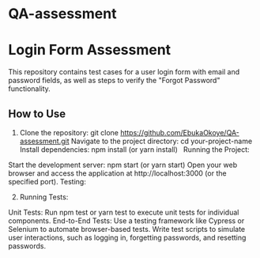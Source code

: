 # QA-assessment

# Login Form Assessment

This repository contains test cases for a user login form with email and password fields, as well as steps to verify the "Forgot Password" functionality.

## How to Use

1. Clone the repository: git clone https://github.com/EbukaOkoye/QA-assessment.git
   Navigate to the project directory: cd your-project-name
   Install dependencies: npm install (or yarn install)  
   Running the Project:

Start the development server: npm start (or yarn start)
Open your web browser and access the application at http://localhost:3000 (or the specified port).
Testing:

2. Running Tests:

Unit Tests:
Run npm test or yarn test to execute unit tests for individual components.
End-to-End Tests:
Use a testing framework like Cypress or Selenium to automate browser-based tests.
Write test scripts to simulate user interactions, such as logging in, forgetting passwords, and resetting passwords.
